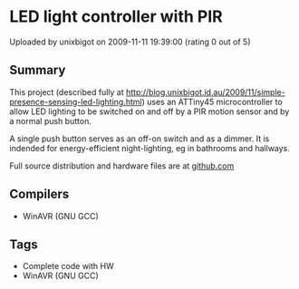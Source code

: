 # LED light controller with PIR

Uploaded by unixbigot on 2009-11-11 19:39:00 (rating 0 out of 5)

## Summary

This project (described fully at <http://blog.unixbigot.id.au/2009/11/simple-presence-sensing-led-lighting.html>) uses an ATTiny45 microcontroller to allow LED lighting to be switched on and off by a PIR motion sensor and by a normal push button.


A single push button serves as an off-on switch and as a dimmer. It is indended for energy-efficient night-lighting, eg in bathrooms and hallways.


Full source distribution and hardware files are at [github.com](http://github.com/unixbigot/pir-lite)

## Compilers

- WinAVR (GNU GCC)

## Tags

- Complete code with HW
- WinAVR (GNU GCC)
